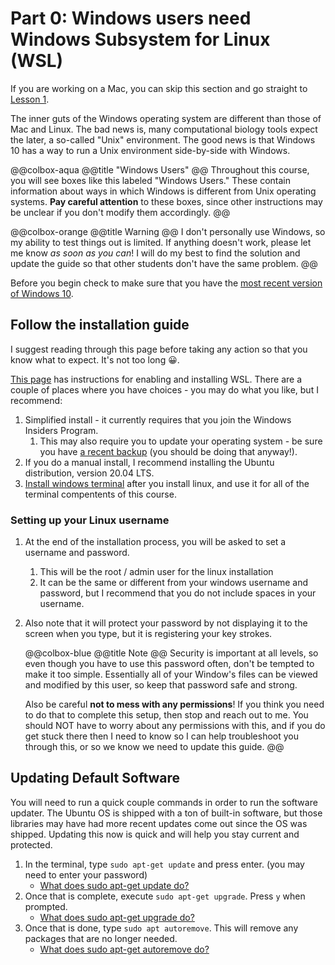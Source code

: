 # Part 0: Windows users need Windows Subsystem for Linux (WSL)

If you are working on a Mac,
you can skip this section and go straight to
[Lesson 1](/lessons/Lesson01/).

The inner guts of the Windows operating system
are different than those of Mac and Linux.
The bad news is, many computational biology tools
expect the later, a so-called "Unix" environment.
The good news is that Windows 10 has a way
to run a Unix environment side-by-side with Windows.

@@colbox-aqua
@@title
"Windows Users"
@@
Throughout this course,
you will see boxes like this labeled "Windows Users."
These contain information about ways in which
Windows is different from Unix operating systems.
**Pay careful attention** to these boxes,
since other instructions may be unclear if you don't modify them accordingly.
@@

@@colbox-orange
@@title
Warning
@@
I don't personally use Windows, so my ability to test things out is limited.
If anything doesn't work, please let me know _as soon as you can_!
I will do my best to find the solution and update the guide
so that other students don't have the same problem.
@@

Before you begin check to make sure that you have the [most recent version of Windows 10](https://support.microsoft.com/en-us/help/4028685/windows-10-get-the-update).

## Follow the installation guide

I suggest reading through this page before taking any action
so that you know what to expect.
It's not too long 😀.

[This page](https://docs.microsoft.com/en-us/windows/wsl/install-win10) has instructions
for enabling and installing WSL.
There are a couple of places where you have choices -
you may do what you like, but I recommend:

1. Simplified install - it currently requires that you join the Windows Insiders Program.
   1. This may also require you to update your operating system -
      be sure you have [a recent backup](https://www.wellesley.edu/lts/techsupport/software/code42)
      (you should be doing that anyway!).
2. If you do a manual install, I recommend installing the Ubuntu distribution,
   version 20.04 LTS.
3. [Install windows terminal](https://docs.microsoft.com/en-us/windows/wsl/install-win10#install-windows-terminal-optional)
   after you install linux, and use it for all of the terminal compentents of this course.

### Setting up your Linux username

1. At the end of the installation process,
   you will be asked to set a username and password.
   1. This will be the root / admin user for the linux installation
   2. It can be the same or different from your windows username and password,
      but I recommend that you do not include spaces in your username.
2. Also note that it will protect your password
   by not displaying it to the screen when you type,
   but it is registering your key strokes.

   @@colbox-blue
   @@title
   Note
   @@
   Security is important at all levels,
   so even though you have to use this password often,
   don't be tempted to make it too simple.
   Essentially all of your Window's files can be viewed and modified by this user,
   so keep that password safe and strong.

   Also be careful __not to mess with any permissions__!
   If you think you need to do that to complete this setup,
   then stop and reach out to me.
   You should NOT have to worry about any permissions with this,
   and if you do get stuck there then I need to know so I can help troubleshoot you through this,
   or so we know we need to update this guide.
   @@

## Updating Default Software

You will need to run a quick couple commands in order to run the software updater.
The Ubuntu OS is shipped with a ton of built-in software,
but those libraries may have had more recent updates come out
since the OS was shipped.
Updating this now is quick and will help you stay current and protected.

1. In the terminal,
   type `sudo apt-get update` and press enter.
   (you may need to enter your password)
   - [What does sudo apt-get update do?](https://askubuntu.com/questions/222348/what-does-sudo-apt-get-update-do)
1. Once that is complete,
   execute `sudo apt-get upgrade`.
   Press `y` when prompted.
   - [What does sudo apt-get upgrade do?](https://askubuntu.com/questions/94102/what-is-the-difference-between-apt-get-update-and-upgrade)
1. Once that is done, type `sudo apt autoremove`.
   This will remove any packages that are no longer needed.
   - [What does sudo apt-get autoremove do?](https://ubuntuforums.org/showthread.php?t=996053)
